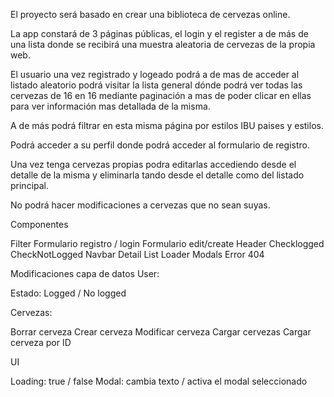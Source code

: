 El proyecto será basado en crear una biblioteca de cervezas online.

La app constará de 3 páginas públicas, el login y el register a de más de una lista donde se recibirá una muestra aleatoria de cervezas de la propia web.

El usuario una vez registrado y logeado podrá a de mas de acceder al listado aleatorio podrá visitar la lista general dónde podrá ver todas las cervezas
de 16 en 16 mediante paginación a mas de poder clicar en ellas para ver información mas detallada de la misma.

A de más podrá filtrar en esta misma página por estilos IBU paises y estilos.

Podrá acceder a su perfil donde podrá acceder al formulario de registro.

Una vez tenga cervezas propias podra editarlas accediendo desde el detalle de la misma y eliminarla tando desde el detalle como del listado principal.

No podrá hacer modificaciones a cervezas que no sean suyas.

Componentes

Filter
Formulario registro / login
Formulario edit/create
Header
Checklogged
CheckNotLogged
Navbar
Detail
List
Loader
Modals
Error 404

Modificaciones capa de datos
User:

Estado: Logged / No logged

Cervezas:

Borrar cerveza
Crear cerveza
Modificar cerveza
Cargar cervezas
Cargar cerveza por ID

UI

Loading: true / false
Modal: cambia texto / activa el modal seleccionado
